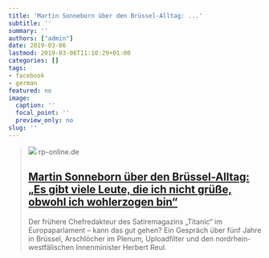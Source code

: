 ```yaml
---
title: 'Martin Sonneborn über den Brüssel-Alltag: ...'
subtitle: ''
summary: ''
authors: ["admin"]
date: 2019-03-06
lastmod: 2019-03-06T11:10:29+01:00
categories: []
tags:
- facebook
- german
featured: no
image:
  caption: ''
  focal_point: ''
  preview_only: no
slug: ''
---
```


> [![](https://rp-online.de/imgs/32/4/9/2/6/5/9/2/3/tok_0dd7077932cf864025531b3c360f9d69/w1200_h630_x1200_y1320_RP_h_19401599-7b36ea52eb9f4613.jpg)](https://rp-online.de/politik/eu/martin-sonneborn-im-interview-ueber-das-eu-parlament-und-satire_aid-37053427)
> rp-online.de
> ## [Martin Sonneborn über den Brüssel-Alltag: „Es gibt viele Leute, die ich nicht grüße, obwohl ich wohlerzogen bin“](https://rp-online.de/politik/eu/martin-sonneborn-im-interview-ueber-das-eu-parlament-und-satire_aid-37053427)
>
>Der frühere Chefredakteur des Satiremagazins „Titanic“ im Europaparlament – kann das gut gehen? Ein Gespräch über fünf Jahre in Brüssel, Arschlöcher im Plenum, Uploadfilter und den nordrhein-westfälischen Innenminister Herbert Reul.


